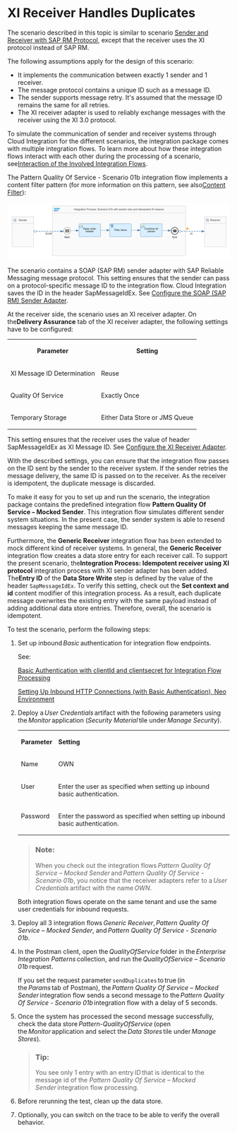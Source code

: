 <!-- loiofcf026b6af6c4c7aba466e3b73f5fc49 -->

# XI Receiver Handles Duplicates

The scenario described in this topic is similar to scenario [Sender and Receiver with SAP RM Protocol](https://help.sap.com/docs/integration-suite/sap-integration-suite/sender-and-receiver-with-sap-rm-protocol), except that the receiver uses the XI protocol instead of SAP RM.

The following assumptions apply for the design of this scenario:

-   It implements the communication between exactly 1 sender and 1 receiver.
-   The message protocol contains a unique ID such as a message ID.
-   The sender supports message retry. It's assumed that the message ID remains the same for all retries.
-   The XI receiver adapter is used to reliably exchange messages with the receiver using the XI 3.0 protocol.

To simulate the communication of sender and receiver systems through Cloud Integration for the different scenarios, the integration package comes with multiple integration flows. To learn more about how these integration flows interact with each other during the processing of a scenario, see[Interaction of the Involved Integration Flows](https://help.sap.com/docs/cloud-integration/sap-cloud-integration/interaction-of-involved-integration-flows).

The Pattern Quality Of Service - Scenario 01b integration flow implements a content filter pattern \(for more information on this pattern, see also[Content Filter](https://help.sap.com/docs/integration-suite/sap-integration-suite/content-filter)\):

![](images/PatternQualityOfService_Scenario01b_6256c0d.png)

The scenario contains a SOAP \(SAP RM\) sender adapter with SAP Reliable Messaging message protocol. This setting ensures that the sender can pass on a protocol-specific message ID to the integration flow. Cloud Integration saves the ID in the header SapMessageIdEx. See [Configure the SOAP \(SAP RM\) Sender Adapter](https://help.sap.com/docs/cloud-integration/sap-cloud-integration/configure-soap-sap-rm-sender-adapter).

At the receiver side, the scenario uses an XI receiver adapter. On the**Delivery Assurance** tab of the XI receiver adapter, the following settings have to be configured:


<table>
<tr>
<th valign="top">

Parameter



</th>
<th valign="top">

Setting



</th>
</tr>
<tr>
<td valign="top">

XI Message ID Determination



</td>
<td valign="top">

Reuse



</td>
</tr>
<tr>
<td valign="top">

Quality Of Service



</td>
<td valign="top">

Exactly Once



</td>
</tr>
<tr>
<td valign="top">

Temporary Storage



</td>
<td valign="top">

Either Data Store or JMS Queue



</td>
</tr>
</table>

This setting ensures that the receiver uses the value of header SapMessageIdEx as XI Message ID. See [Configure the XI Receiver Adapter](https://help.sap.com/docs/integration-suite/sap-integration-suite/configure-xi-receiver-adapter).

With the described settings, you can ensure that the integration flow passes on the ID sent by the sender to the receiver system. If the sender retries the message delivery, the same ID is passed on to the receiver. As the receiver is idempotent, the duplicate message is discarded.

To make it easy for you to set up and run the scenario, the integration package contains the predefined integration flow **Pattern Quality Of Service – Mocked Sender**. This integration flow simulates different sender system situations. In the present case, the sender system is able to resend messages keeping the same message ID.

Furthermore, the **Generic Receiver** integration flow has been extended to mock different kind of receiver systems. In general, the **Generic Receiver** integration flow creates a data store entry for each receiver call. To support the present scenario, the**Integration Process: Idempotent receiver using XI protocol** integration process with XI sender adapter has been added. The**Entry ID** of the **Data Store Write** step is defined by the value of the header `SapMessageIdEx`. To verify this setting, check out the **Set context and id** content modifier of this integration process. As a result, each duplicate message overwrites the existing entry with the same payload instead of adding additional data store entries. Therefore, overall, the scenario is idempotent.

To test the scenario, perform the following steps:

1.  Set up inbound *Basic* authentication for integration flow endpoints.

    See:

    [Basic Authentication with clientId and clientsecret for Integration Flow Processing](../ConnectionSetup/basic-authentication-with-clientid-and-clientsecret-for-integration-flow-processing-647eeb3.md)

    [Setting Up Inbound HTTP Connections \(with Basic Authentication\), Neo Environment](../ConnectionSetup/setting-up-inbound-http-connections-with-basic-authentication-neo-environment-391c45c.md) 

2.  Deploy a *User Credentials* artifact with the following parameters using the *Monitor* application \(*Security Material* tile under *Manage Security*\).


    <table>
    <tr>
    <th valign="top">

    Parameter


    
    </th>
    <th valign="top">

    Setting


    
    </th>
    </tr>
    <tr>
    <td valign="top">
    
    Name


    
    </td>
    <td valign="top">
    
    OWN


    
    </td>
    </tr>
    <tr>
    <td valign="top">
    
    User


    
    </td>
    <td valign="top">
    
    Enter the user as specified when setting up inbound basic authentication.


    
    </td>
    </tr>
    <tr>
    <td valign="top">
    
    Password


    
    </td>
    <td valign="top">
    
    Enter the password as specified when setting up inbound basic authentication.


    
    </td>
    </tr>
    </table>
    
    > ### Note:  
    > When you check out the integration flows *Pattern Quality Of Service – Mocked Sender* and *Pattern Quality Of Service - Scenario 01b*, you notice that the receiver adapters refer to a *User Credentials* artifact with the name *OWN*.

    Both integration flows operate on the same tenant and use the same user credentials for inbound requests.

3.  Deploy all 3 integration flows *Generic Receiver*, *Pattern Quality Of Service – Mocked Sender*, and *Pattern Quality Of Service - Scenario 01b*.
4.  In the Postman client, open the *QualityOfService* folder in the *Enterprise Integration Patterns* collection, and run the *QualityOfService – Scenario 01b* request.

    If you set the request parameter `sendDuplicates` to true \(in the *Params* tab of Postman\), the *Pattern Quality Of Service – Mocked Sender* integration flow sends a second message to the *Pattern Quality Of Service - Scenario 01b* integration flow with a delay of 5 seconds.

5.  Once the system has processed the second message successfully, check the data store *Pattern-QualityOfService* \(open the *Monitor* application and select the *Data Stores* tile under *Manage Stores*\).

    > ### Tip:  
    > You see only 1 entry with an entry *ID* that is identical to the message id of the *Pattern Quality Of Service – Mocked Sender* integration flow processing.

6.  Before rerunning the test, clean up the data store.

7.  Optionally, you can switch on the trace to be able to verify the overall behavior.

